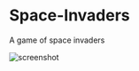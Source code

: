 # Space-Invaders
A game of space invaders

![screenshot](https://user-images.githubusercontent.com/23744162/52253162-3fcba800-28d4-11e9-8359-e84a5cacaffd.JPG)

